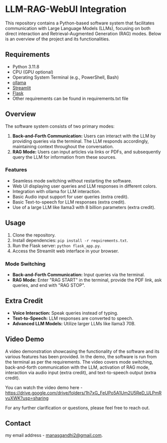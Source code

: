 # LLM-RAG-WebUI Integration

This repository contains a Python-based software system that facilitates communication with Large Language Models (LLMs), focusing on both direct interaction and Retrieval-Augmented Generation (RAG) modes. Below is an overview of the project and its functionalities.

## Requirements
- Python 3.11.8
- CPU (GPU optional)
- Operating System Terminal (e.g., PowerShell, Bash)
- [ollama](https://github.com/langchain/ollama)
- [Streamlit](https://streamlit.io/)
- [Flask](https://flask.palletsprojects.com/)
- Other requirements can be found in requirements.txt file

## Overview
The software system consists of two primary modes:
1. **Back-and-Forth Communication:** Users can interact with the LLM by providing queries via the terminal. The LLM responds accordingly, maintaining context throughout the conversation.
2. **RAG Mode:** Users can input articles via links or PDFs, and subsequently query the LLM for information from these sources.

### Features
- Seamless mode switching without restarting the software.
- Web UI displaying user queries and LLM responses in different colors.
- Integration with ollama for LLM interaction.
- Basic Audio input support for user queries (extra credit).
- Basic Text-to-speech for LLM responses (extra credit).
- Use of a large LLM like llama3 with 8 billion parameters (extra credit).

## Usage
1. Clone the repository.
2. Install dependencies: `pip install -r requirements.txt`.
3. Run the Flask server: `python flask_app.py`.
4. Access the Streamlit web interface in your browser.

### Mode Switching
- **Back-and-Forth Communication:** Input queries via the terminal.
- **RAG Mode:** Enter "RAG START" in the terminal, provide the PDF link, ask queries, and end with "RAG STOP".

## Extra Credit
- **Voice Interaction:** Speak queries instead of typing.
- **Text-to-Speech:** LLM responses are converted to speech.
- **Advanced LLM Models:** Utilize larger LLMs like llama3 70B.

## Video Demo
A video demonstration showcasing the functionality of the software and its various features has been provided. In the demo, the software is run from the terminal as per the requirements. The video covers mode switching, back-and-forth communication with the LLM, activation of RAG mode, interaction via audio input (extra credit), and text-to-speech output (extra credit).

You can watch the video demo here - https://drive.google.com/drive/folders/1h7xG_FeUPo5A1Um2U5ReD_ULPmRvuXWK?usp=sharing

For any further clarification or questions, please feel free to reach out.

## Contact
my email address - [manasgandhi2@gmail.com](mailto:manasgandhi2@gmail.com).
